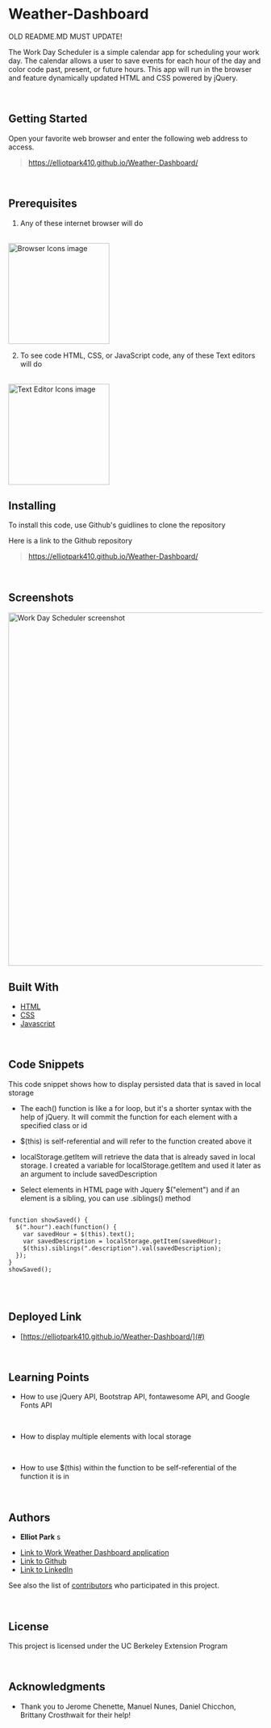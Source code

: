 # Weather-Dashboard


OLD README.MD MUST UPDATE!


The Work Day Scheduler is a simple calendar app for scheduling your work day. The calendar allows a user to save events for each hour of the day and color code past, present, or future hours. This app will run in the browser and feature dynamically updated HTML and CSS powered by jQuery.


<br>

## Getting Started

Open your favorite web browser and enter the following web address to access. 

>https://elliotpark410.github.io/Weather-Dashboard/

<br>

## Prerequisites

1. Any of these internet browser will do 
<br>
<img src="https://raw.githubusercontent.com/alrra/browser-logos/master/src/main-desktop-browser-logos.png" title="Browser Icons image" width = 200 >


2. To see code HTML, CSS, or JavaScript code, any of these Text editors will do
<br>
<img src="https://miro.medium.com/max/1400/0*MyAfggJM7yH40Sdx." title="Text Editor Icons image" width = 200px>

<br>

## Installing

To install this code, use Github's guidlines to clone the repository
<br>

Here is a link to the Github repository
>https://elliotpark410.github.io/Weather-Dashboard/

<br>

## Screenshots 

<img src="Work Day Scheduler screenshot.png" title="Work Day Scheduler screenshot" width = 700px>

<br>

## Built With

* [HTML](https://developer.mozilla.org/en-US/docs/Web/HTML)
* [CSS](https://developer.mozilla.org/en-US/docs/Web/CSS)
* [Javascript](https://developer.mozilla.org/en-US/docs/Web/JavaScript)

<br>

## Code Snippets

This code snippet shows how to display persisted data that is saved in local storage

* The each() function is like a for loop, but it's a shorter syntax with the help of jQuery. It will commit the function for each element with a specified class or id 

* $(this) is self-referential and will refer to the function created above it

* localStorage.getItem will retrieve the data that is already saved in local storage. I created a variable for localStorage.getItem and used it later as an argument to include savedDescription

* Select elements in HTML page with Jquery $("element") and if an element is a sibling, you can use .siblings() method


```

function showSaved() {
  $(".hour").each(function() {
    var savedHour = $(this).text();
    var savedDescription = localStorage.getItem(savedHour);
    $(this).siblings(".description").val(savedDescription);
  });
}
showSaved();


```

 <br>

## Deployed Link

* [https://elliotpark410.github.io/Weather-Dashboard/](#)

<br>

## Learning Points

* How to use jQuery API, Bootstrap API, fontawesome API, and Google Fonts API
<br>

* How to display multiple elements with local storage 

<br>

* How to use $(this) within the function to be self-referential of the function it is in 

<br>

## Authors

* **Elliot Park** s

- [Link to Work Weather Dashboard application](https://elliotpark410.github.io/Weather-Dashboard/)
- [Link to Github](https://github.com/elliotpark410)
- [Link to LinkedIn](https://www.linkedin.com/in/elliot-park/)

See also the list of [contributors](https://github.com/your/project/contributors) who participated in this project.

<br>

## License

This project is licensed under the UC Berkeley Extension Program 

<br>

## Acknowledgments

* Thank you to Jerome Chenette, Manuel Nunes, Daniel Chicchon, Brittany Crosthwait for their help!